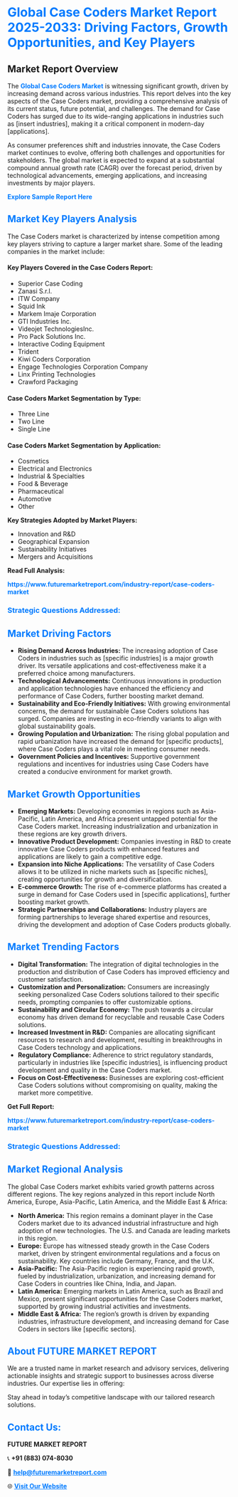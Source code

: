 <h1 style="color: #007BFF;">Global Case Coders Market Report 2025-2033: Driving Factors, Growth Opportunities, and Key Players</h1>

<section id="overview">
<h2>Market Report Overview</h2>
<p>The <a href="https://www.futuremarketreport.com/industry-report/case-coders-market" style="color: #007BFF; text-decoration: none;"><strong>Global Case Coders Market</strong></a> is witnessing significant growth, driven by increasing demand across various industries. This report delves into the key aspects of the Case Coders market, providing a comprehensive analysis of its current status, future potential, and challenges. The demand for Case Coders has surged due to its wide-ranging applications in industries such as [insert industries], making it a critical component in modern-day [applications].</p>
<p>As consumer preferences shift and industries innovate, the Case Coders market continues to evolve, offering both challenges and opportunities for stakeholders. The global market is expected to expand at a substantial compound annual growth rate (CAGR) over the forecast period, driven by technological advancements, emerging applications, and increasing investments by major players.</p>
</section>

<section id="overview">
<p><a href="https://www.futuremarketreport.com/request-sample/reportId=47027" style="color: #007BFF; text-decoration: none;"><strong>Explore Sample Report Here</strong></a></p>
</section>

<section id="key-players">
<h2 style="color: #007BFF;">Market Key Players Analysis</h2>
<p>The Case Coders market is characterized by intense competition among key players striving to capture a larger market share. Some of the leading companies in the market include:</p>
<h4>Key Players Covered in the Case Coders Report:</h4>
<ul><li>Superior Case Coding</li><li>Zanasi S.r.l.</li><li>ITW Company</li><li>Squid Ink</li><li>Markem Imaje Corporation</li><li>GTI Industries Inc.</li><li>Videojet TechnologiesInc.</li><li>Pro Pack Solutions Inc.</li><li>Interactive Coding Equipment</li><li>Trident</li><li>Kiwi Coders Corporation</li><li>Engage Technologies Corporation Company</li><li>Linx Printing Technologies</li><li>Crawford Packaging</li></ul>
<h4>Case Coders Market Segmentation by Type:</h4>
<ul><li>Three Line</li><li>Two Line</li><li>Single Line</li></ul>

<h4>Case Coders Market Segmentation by Application:</h4>
<ul><li>Cosmetics</li><li>Electrical and Electronics</li><li>Industrial &amp; Specialties</li><li>Food &amp; Beverage</li><li>Pharmaceutical</li><li>Automotive</li><li>Other</li></ul>
<p><strong>Key Strategies Adopted by Market Players:</strong></p>
<ul>
<li>Innovation and R&D</li>
<li>Geographical Expansion</li>
<li>Sustainability Initiatives</li>
<li>Mergers and Acquisitions</li>
</ul>
</section>

<section>
<p><strong>Read Full Analysis: </strong></p><a href="https://www.futuremarketreport.com/industry-report/case-coders-market" style="color: #007BFF; text-decoration: none;"><strong>https://www.futuremarketreport.com/industry-report/case-coders-market</strong></a>
<h3 style="color: #007BFF;">Strategic Questions Addressed:</h3>
</section>

<section id="driving-factors">
<h2 style="color: #007BFF;">Market Driving Factors</h2>
<ul>
<li><strong>Rising Demand Across Industries:</strong> The increasing adoption of Case Coders in industries such as [specific industries] is a major growth driver. Its versatile applications and cost-effectiveness make it a preferred choice among manufacturers.</li>
<li><strong>Technological Advancements:</strong> Continuous innovations in production and application technologies have enhanced the efficiency and performance of Case Coders, further boosting market demand.</li>
<li><strong>Sustainability and Eco-Friendly Initiatives:</strong> With growing environmental concerns, the demand for sustainable Case Coders solutions has surged. Companies are investing in eco-friendly variants to align with global sustainability goals.</li>
<li><strong>Growing Population and Urbanization:</strong> The rising global population and rapid urbanization have increased the demand for [specific products], where Case Coders plays a vital role in meeting consumer needs.</li>
<li><strong>Government Policies and Incentives:</strong> Supportive government regulations and incentives for industries using Case Coders have created a conducive environment for market growth.</li>
</ul>
</section>

<section id="growth-opportunities">
<h2 style="color: #007BFF;">Market Growth Opportunities</h2>
<ul>
<li><strong>Emerging Markets:</strong> Developing economies in regions such as Asia-Pacific, Latin America, and Africa present untapped potential for the Case Coders market. Increasing industrialization and urbanization in these regions are key growth drivers.</li>
<li><strong>Innovative Product Development:</strong> Companies investing in R&D to create innovative Case Coders products with enhanced features and applications are likely to gain a competitive edge.</li>
<li><strong>Expansion into Niche Applications:</strong> The versatility of Case Coders allows it to be utilized in niche markets such as [specific niches], creating opportunities for growth and diversification.</li>
<li><strong>E-commerce Growth:</strong> The rise of e-commerce platforms has created a surge in demand for Case Coders used in [specific applications], further boosting market growth.</li>
<li><strong>Strategic Partnerships and Collaborations:</strong> Industry players are forming partnerships to leverage shared expertise and resources, driving the development and adoption of Case Coders products globally.</li>
</ul>
</section>

<section id="trending-factors">
<h2 style="color: #007BFF;">Market Trending Factors</h2>
<ul>
<li><strong>Digital Transformation:</strong> The integration of digital technologies in the production and distribution of Case Coders has improved efficiency and customer satisfaction.</li>
<li><strong>Customization and Personalization:</strong> Consumers are increasingly seeking personalized Case Coders solutions tailored to their specific needs, prompting companies to offer customizable options.</li>
<li><strong>Sustainability and Circular Economy:</strong> The push towards a circular economy has driven demand for recyclable and reusable Case Coders solutions.</li>
<li><strong>Increased Investment in R&D:</strong> Companies are allocating significant resources to research and development, resulting in breakthroughs in Case Coders technology and applications.</li>
<li><strong>Regulatory Compliance:</strong> Adherence to strict regulatory standards, particularly in industries like [specific industries], is influencing product development and quality in the Case Coders market.</li>
<li><strong>Focus on Cost-Effectiveness:</strong> Businesses are exploring cost-efficient Case Coders solutions without compromising on quality, making the market more competitive.</li>
</ul>
</section>

<section>
<p><strong>Get Full Report: </strong></p><a href="https://www.futuremarketreport.com/industry-report/case-coders-market" style="color: #007BFF; text-decoration: none;"><strong>https://www.futuremarketreport.com/industry-report/case-coders-market</strong></a>
<h3 style="color: #007BFF;">Strategic Questions Addressed:</h3>
</section>


<section id="regional-analysis">
<h2 style="color: #007BFF;">Market Regional Analysis</h2>
<p>The global Case Coders market exhibits varied growth patterns across different regions. The key regions analyzed in this report include North America, Europe, Asia-Pacific, Latin America, and the Middle East & Africa:</p>
<ul>
<li><strong>North America:</strong> This region remains a dominant player in the Case Coders market due to its advanced industrial infrastructure and high adoption of new technologies. The U.S. and Canada are leading markets in this region.</li>
<li><strong>Europe:</strong> Europe has witnessed steady growth in the Case Coders market, driven by stringent environmental regulations and a focus on sustainability. Key countries include Germany, France, and the U.K.</li>
<li><strong>Asia-Pacific:</strong> The Asia-Pacific region is experiencing rapid growth, fueled by industrialization, urbanization, and increasing demand for Case Coders in countries like China, India, and Japan.</li>
<li><strong>Latin America:</strong> Emerging markets in Latin America, such as Brazil and Mexico, present significant opportunities for the Case Coders market, supported by growing industrial activities and investments.</li>
<li><strong>Middle East & Africa:</strong> The region’s growth is driven by expanding industries, infrastructure development, and increasing demand for Case Coders in sectors like [specific sectors].</li>
</ul>
</section>

<footer>
<h2 style="color: #007BFF;">About FUTURE MARKET REPORT</h2>
<p>We are a trusted name in market research and advisory services, delivering actionable insights and strategic support to businesses across diverse industries. Our expertise lies in offering:</p>

<p>Stay ahead in today’s competitive landscape with our tailored research solutions.</p>

<h2 style="color: #007BFF;">Contact Us:</h2>
<p><strong>FUTURE MARKET REPORT</strong></p>
<p>📞 <strong>+91 (883) 074-8030</strong></p>
<p>📧 <strong><a href="mailto:help@futuremarketreport.com" style="color: #007BFF;">help@futuremarketreport.com</a></strong></p>
<p>🌐 <strong><a href="https://www.futuremarketreport.com/" style="color: #007BFF;">Visit Our Website</a></strong></p>
</footer>